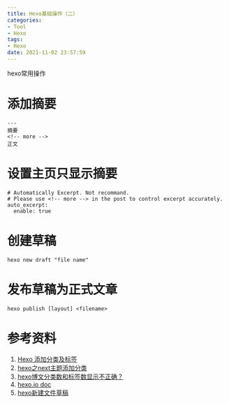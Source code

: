 ```yaml
---
title: Hexo基础操作（二）
categories:
- Tool
- Hexo
tags:
- Hexo
date: 2021-11-02 23:57:59
---
```

 hexo常用操作

<!-- more -->

# 添加摘要

  ```
---
摘要
<!-- more -->
正文
  ```

# 设置主页只显示摘要

```
# Automatically Excerpt. Not recommand.
# Please use <!-- more --> in the post to control excerpt accurately.
auto_excerpt:
  enable: true
```

#  创建草稿

```
hexo new draft "file name"
```

# 发布草稿为正式文章

```
hexo publish [layout] <filename>
```



# 参考资料

1. [Hexo 添加分类及标签](https://juejin.im/post/5cc11c41f265da038f7745b5)
2. [hexo之next主题添加分类](https://blog.csdn.net/u011240016/article/details/79422462)
3. [hexo博文分类数和标签数显示不正确？](https://www.zhihu.com/question/39130089)
4. [hexo.io doc](https://hexo.io/zh-cn/docs/front-matter)
5. [hexo新建文件草稿](https://www.jianshu.com/p/262372d14c90)

